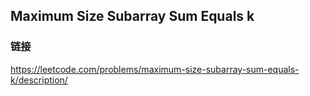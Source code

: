 ## Maximum Size Subarray Sum Equals k  
### 链接  
https://leetcode.com/problems/maximum-size-subarray-sum-equals-k/description/